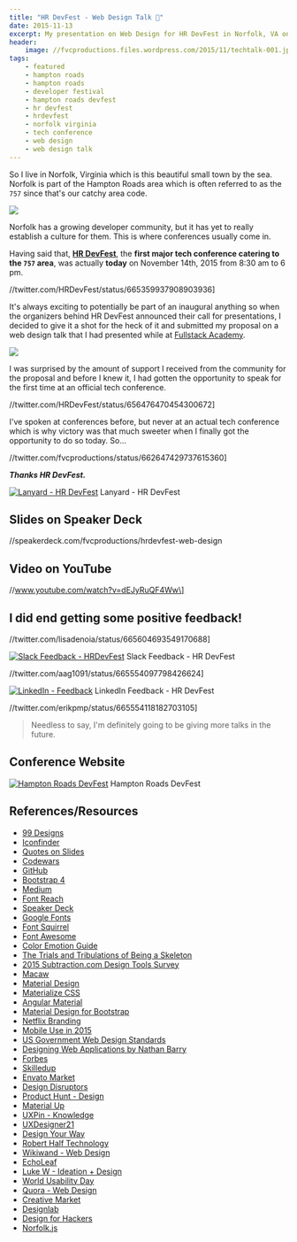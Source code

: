 ```yaml
---
title: "HR DevFest - Web Design Talk 🎨️"
date: 2015-11-13
excerpt: My presentation on Web Design for HR DevFest in Norfolk, VA on November 14th, 2015.
header:
    image: //fvcproductions.files.wordpress.com/2015/11/techtalk-001.jpeg?w=1024&h=435&crop=1
tags:
    - featured
    - hampton roads
    - hampton roads
    - developer festival
    - hampton roads devfest
    - hr devfest
    - hrdevfest
    - norfolk virginia
    - tech conference
    - web design
    - web design talk
---
```


So I live in Norfolk, Virginia which is this beautiful small town by the
sea. Norfolk is part of the Hampton Roads area which is often referred
to as the `757` since that's our catchy area code.

![](//sci.odu.edu/bem/images/Photos/Downtown%20Norfolk%20Photo.jpg)

Norfolk has a growing developer community, but it has yet to really
establish a culture for them. This is where conferences usually come in.

Having said that, **[HR DevFest](//hrdevfest.org "HRDevFest")**,
the **first major tech conference catering to the `757` area**, was
actually **today** on November 14th, 2015 from 8:30 am to 6 pm.

//twitter.com/HRDevFest/status/665359937908903936\]

It's always exciting to potentially be part of an inaugural anything so
when the organizers behind HR DevFest announced their call for
presentations, I decided to give it a shot for the heck of it and
submitted my proposal on a web design talk that I had presented while at
[Fullstack Academy](//fullstackacademy.com "Fullstack Academy").

![](//i.stack.imgur.com/7cBUc.jpg)

I was surprised by the amount of support I received from the community
for the proposal and before I knew it, I had gotten the opportunity to
speak for the first time at an official tech conference.

//twitter.com/HRDevFest/status/656476470454300672\]

I've spoken at conferences before, but never at an actual tech
conference which is why victory was that much sweeter when I finally got
the opportunity to do so today. So…

//twitter.com/fvcproductions/status/662647429737615360\]

***Thanks HR DevFest.***

[![Lanyard - HR
DevFest](//fvcproductions.files.wordpress.com/2015/11/img_0100.jpg)](//fvcproductions.com/blog/2015/11/13/hrdevfest-talk/img_0100/)
Lanyard - HR DevFest

Slides on Speaker Deck
----------------------

//speakerdeck.com/fvcproductions/hrdevfest-web-design

Video on YouTube
----------------

//www.youtube.com/watch?v=dEJyRuQF4Ww\]

I did end getting some positive feedback!
-----------------------------------------

//twitter.com/lisadenoia/status/665604693549170688\]

[![Slack Feedback -
HRDevFest](//fvcproductions.files.wordpress.com/2015/11/screenshot-2015-11-14-20-14-11.png)](//fvcproductions.com/blog/2015/11/13/hrdevfest-talk/screenshot-2015-11-14-20-14-11/)
Slack Feedback - HR DevFest

//twitter.com/aag1091/status/665554097798426624\]

[![LinkedIn -
Feedback](//fvcproductions.files.wordpress.com/2015/11/screenshot-2015-11-14-23-14-32.png)](//fvcproductions.com/blog/2015/11/13/hrdevfest-talk/screenshot-2015-11-14-23-14-32/)
LinkedIn Feedback - HR DevFest

//twitter.com/erikpmp/status/665554118182703105\]

> Needless to say, I'm definitely going to be giving more talks in the
> future.

Conference Website
------------------

[![Hampton Roads
DevFest](//fvcproductions.files.wordpress.com/2015/11/hampton-roads-devfest.jpg)](//hrdevfest.org/)
Hampton Roads DevFest

References/Resources
--------------------

- [99 Designs](//99designs.com/)
- [Iconfinder](//www.iconfinder.com/iconsets/iconsimple-logotypes)
- [Quotes on Slides](//quotesonslides.ideationkings.com/)
- [Codewars](//codewars.com)
- [GitHub](//github.com)
- [Bootstrap 4](//v4-alpha.getbootstrap.com/)
- [Medium](//medium.com/tag/design)
- [Font Reach](//fontreach.com)
- [Speaker Deck](//speakerdeck.com/p/featured)
- [Google Fonts](//google.com/fonts)
- [Font Squirrel](//fontsquirrel.com/)
- [Font Awesome](//fontawesome.com/)
- [Color Emotion Guide](//visual.ly/color-emotion-guide)
- [The Trials and Tribulations of Being a Skeleton](//vimeo.com/108496060)
- [2015 Subtraction.com Design Tools Survey](//tools.subtraction.com/)
- [Macaw](//macaw.co)
- [Material Design](//www.google.com/design/spec/material-design/introduction.html)
- [Materialize CSS](//materializecss.com/)
- [Angular Material](//material.angularjs.org/latest/)
- [Material Design for Bootstrap](//fezvrasta.github.io/bootstrap-material-design/)
- [Netflix Branding](//gretelny.com/project/56/netflix-branding)
- [Mobile Use in 2015](//www.pewinternet.org/2015/04/01/us-smartphone-use-in-2015/)
- [US Government Web Design Standards](//playbook.cio.gov/designstandards/)
- [Designing Web Applications by Nathan Barry](//nathanbarry.com/webapps/)
- [Forbes](//www.forbes.com/sites/calebmelby/2012/10/05/the-top-5-ugliest-billionaire-websites/)
- [Skilledup](//www.skilledup.com/articles/christopher-nolan-movies-teach-winning-hackathons)
- [Envato Market](//themeforest.net/community/market)
- [Design Disruptors](//designdisruptors.com)
- [Product Hunt - Design](//www.producthunt.com/#!/s/posts/design)
- [Material Up](//www.materialup.com/)
- [UXPin - Knowledge](//www.uxpin.com/knowledge.html)
- [UXDesigner21](//uxdesigner21.com/)
- [Design Your Way](www.designyourway.net/blog/inspiration/the-case-against-using-bootstrap-to-design-websites/)
- [Robert Half Technology](www.roberthalf.com/technology/blog/6-reasons-why-coders-should-understand-design)
- [Wikiwand - Web Design](//www.wikiwand.com/en/Web_design)
- [EchoLeaf](//www.echoleaf.com/blog/why-website-design-so-important)
- [Luke W - Ideation + Design](//www.lukew.com/ff/entry.asp?1945)
- [World Usability Day](//worldusabilityday.org/)
- [Quora - Web Design](//www.quora.com/topic/Web-Design)
- [Creative Market](//creativemarket.com)
- [Designlab](//trydesignlab.com/)
- [Design for Hackers](//designforhackers.com)
- [Norfolk.js](//www.meetup.com/NorfolkJS/)
